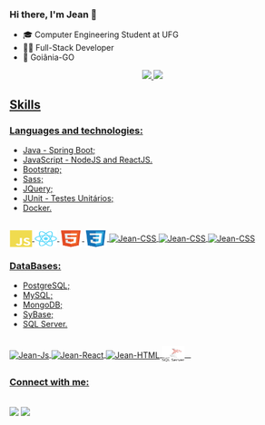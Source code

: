 ### Hi there, I'm Jean 👋

- 🎓 Computer Engineering Student at UFG  
- 👨‍💻 Full-Stack Developer
- 📍 Goiânia-GO

<div align="center">
  <a href="https://github.com/jeanlucasbs">
  <img width="48%" src="https://github-readme-stats.vercel.app/api?username=jeanlucasbs&show_icons=true&theme=dracula&include_all_commits=true&count_private=true"/>
  <img width="48%" src="https://github-readme-stats.vercel.app/api/top-langs/?username=jeanlucasbs&layout=compact&langs_count=7&theme=dracula"/>
</div>
 
## Skills
  
### Languages and technologies:
* Java - Spring Boot;
* JavaScript - NodeJS and ReactJS. </br>
* Bootstrap;
* Sass;
* JQuery;
* JUnit - Testes Unitários;
* Docker.

<div style="display: inline_block"><br>
  <img align="center" alt="Jean-Js" height="30" width="40" src="https://raw.githubusercontent.com/devicons/devicon/master/icons/javascript/javascript-plain.svg">
  <img align="center" alt="Jean-React" height="30" width="40" src="https://raw.githubusercontent.com/devicons/devicon/master/icons/react/react-original.svg">
  <img align="center" alt="Jean-HTML" height="30" width="40" src="https://raw.githubusercontent.com/devicons/devicon/master/icons/html5/html5-original.svg">
  <img align="center" alt="Jean-CSS" height="30" width="40" src="https://raw.githubusercontent.com/devicons/devicon/master/icons/css3/css3-original.svg">
  <img align="center" alt="Jean-CSS" height="30" width="40" src="https://cdn.jsdelivr.net/gh/devicons/devicon/icons/bootstrap/bootstrap-original.svg" />
  <img align="center" alt="Jean-CSS" height="30" width="40" src="https://cdn.jsdelivr.net/gh/devicons/devicon/icons/java/java-original.svg" />
  <img align="center" alt="Jean-CSS" height="30" width="40" src="https://cdn.jsdelivr.net/gh/devicons/devicon/icons/nodejs/nodejs-original-wordmark.svg" />
</div>

### DataBases:
* PostgreSQL;
* MySQL;
* MongoDB;
* SyBase;
* SQL Server.
<div style="display: inline_block"><br>
  <img align="center" alt="Jean-Js" height="30" width="40" src="https://cdn.jsdelivr.net/gh/devicons/devicon/icons/postgresql/postgresql-original-wordmark.svg">
  <img align="center" alt="Jean-React" height="30" width="40" src="https://cdn.jsdelivr.net/gh/devicons/devicon/icons/mysql/mysql-original-wordmark.svg">
  <img align="center" alt="Jean-HTML" height="30" width="40" src="https://cdn.jsdelivr.net/gh/devicons/devicon/icons/mongodb/mongodb-original-wordmark.svg">
  <img align="center" alt="Jean-HTML" height="30" width="40" src="source/sql-server.png" width="40px" > &ensp;
</div>

### Connect with me:
<div><br> 
  <a href = "mailto:jeanbarbosabs"><img src="https://img.shields.io/badge/-Gmail-%23333?style=for-the-badge&logo=gmail&logoColor=white" target="_blank"></a>
  <a href="https://www.linkedin.com/in/jeanlucasb/" target="_blank"><img src="https://img.shields.io/badge/-LinkedIn-%230077B5?style=for-the-badge&logo=linkedin&logoColor=white" target="_blank"></a> 
</div>

